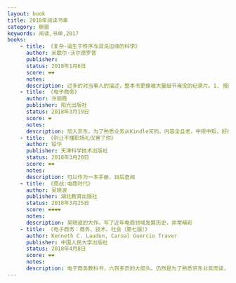 ```yaml
---
layout: book
title: 2018年阅读书单
category: 橱窗
keywords: 阅读,书单,2017
books:
    - title: 《复杂-诞生于秩序与混沌边缘的科学》
      author: 米歇尔·沃尔德罗普
      publisher:
      status: 2018年1月6日
      score: ❤❤
      notes:  
      description: 过多的对当事人的描述，整本书更像被大量细节淹没的纪录片。1. 报酬递增导致系统最终状态取决于最初状态的微小随机。2. 复杂程度低于阈值，相变不会发生。高于阈值，自动催化现象就变得不可避免
    - title: 《电子商务》
      author: 许丽霞
      publisher: 阳光出版社
      status: 2018年3月19日
      score: ❤
      notes:  
      description: 加入京东，为了熟悉业务从Kindle买的。内容全且老，中规中矩，好在有助于对电商领域有个全面的认识。
    - title: 《别让不懂职场礼仪害了你》
      author: 铅华
      publisher: 天津科学技术出版社
      status: 2018年3月20日
      score: ❤❤
      notes:  
      description: 可以作为一本手册，日后查阅
    - title: 《商战:电商时代》
      author: 吴晓波
      publisher: 湖北教育出版社
      status: 2018年3月25日
      score: ❤❤❤❤
      notes:  
      description: 吴晓波的大作。写了近年电商领域发展历史，非常精彩
    - title: 《电子商务：商务、技术、社会（第七版）》
      author: Kenneth C. Laudon, Caroal Guercio Traver
      publisher: 中国人民大学出版社
      status: 2018年4月8日
      score: ❤❤
      notes:  
      description: 电子商务教科书，六百多页的大部头。仍然是为了熟悉京东业务而读，内容全面，篇章质量不错，就是有点老了
---
```

